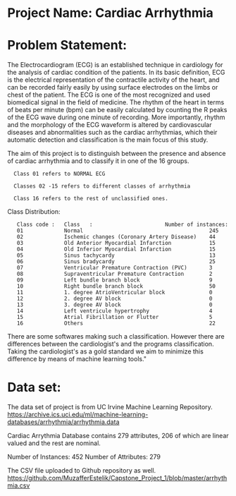 # Project Name: Cardiac Arrhythmia
# Problem Statement: 

The Electrocardiogram (ECG) is an established technique in cardiology for the analysis of cardiac condition of the patients. In its basic definition, ECG is the electrical representation of the contractile activity of the heart, and can be recorded fairly easily by using surface electrodes on the limbs or chest of the patient. The ECG is one of the most recognized and used biomedical signal in the field of medicine. The rhythm of the heart in terms of beats per minute (bpm) can be easily calculated by counting the R peaks of the ECG wave during one minute of recording. More importantly, rhythm and the morphology of the ECG waveform is altered by cardiovascular diseases and abnormalities such as the cardiac arrhythmias, which their automatic
detection and classification is the main focus of this study.


The aim of this project is to distinguish between the presence and absence of cardiac arrhythmia and to classify it in one of the 16 groups. 
  
      Class 01 refers to NORMAL ECG
      
      Classes 02 -15 refers to different classes of arrhythmia 
      
      Class 16 refers to the rest of unclassified ones. 
      
      
   Class Distribution:
   
       Class code :   Class   :                       Number of instances:
       01             Normal                                        245
       02             Ischemic changes (Coronary Artery Disease)    44
       03             Old Anterior Myocardial Infarction            15
       04             Old Inferior Myocardial Infarction            15
       05             Sinus tachycardy                              13
       06             Sinus bradycardy                              25
       07             Ventricular Premature Contraction (PVC)       3
       08             Supraventricular Premature Contraction        2
       09             Left bundle branch block                      9	
       10             Right bundle branch block                     50
       11             1. degree AtrioVentricular block              0	
       12             2. degree AV block                            0
       13             3. degree AV block                            0
       14             Left ventricule hypertrophy                   4
       15             Atrial Fibrillation or Flutter                5
       16             Others                                        22
   
   There are some softwares making such a classification. However there are differences between the cardiologist's and the programs classification. Taking the cardiologist's as a gold standard we aim to minimize this difference by means of machine learning tools." 

# Data set: 
  The data set of project is from UC Irvine Machine Learning Repository.
  https://archive.ics.uci.edu/ml/machine-learning-databases/arrhythmia/arrhythmia.data
  
  Cardiac Arrythmia Database contains 279 attributes, 206 of which are linear valued and the rest are nominal.
  
  Number of Instances: 452
  Number of Attributes: 279
  
  The CSV file uploaded to Github repository as well.
  https://github.com/MuzafferEstelik/Capstone_Project_1/blob/master/arrhythmia.csv
  
